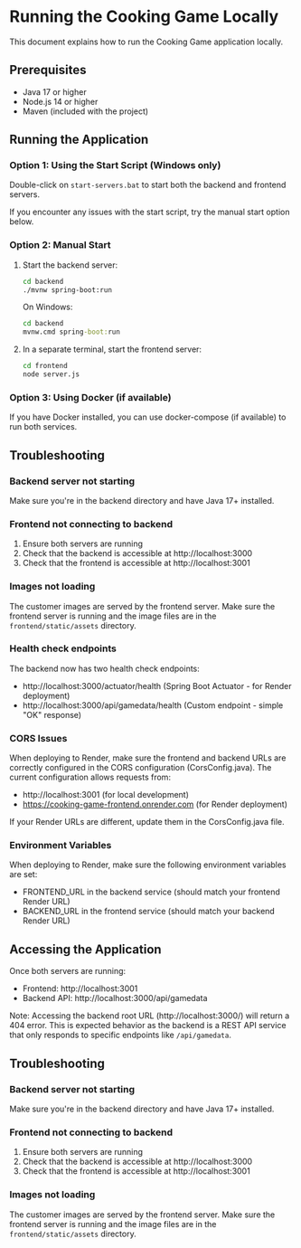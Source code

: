 # Running the Cooking Game Locally

This document explains how to run the Cooking Game application locally.

## Prerequisites

- Java 17 or higher
- Node.js 14 or higher
- Maven (included with the project)

## Running the Application

### Option 1: Using the Start Script (Windows only)

Double-click on `start-servers.bat` to start both the backend and frontend servers.

If you encounter any issues with the start script, try the manual start option below.

### Option 2: Manual Start

1. Start the backend server:
   ```bash
   cd backend
   ./mvnw spring-boot:run
   ```
   On Windows:
   ```cmd
   cd backend
   mvnw.cmd spring-boot:run
   ```

2. In a separate terminal, start the frontend server:
   ```bash
   cd frontend
   node server.js
   ```

### Option 3: Using Docker (if available)

If you have Docker installed, you can use docker-compose (if available) to run both services.

## Troubleshooting

### Backend server not starting

Make sure you're in the backend directory and have Java 17+ installed.

### Frontend not connecting to backend

1. Ensure both servers are running
2. Check that the backend is accessible at http://localhost:3000
3. Check that the frontend is accessible at http://localhost:3001

### Images not loading

The customer images are served by the frontend server. Make sure the frontend server is running and the image files are in the `frontend/static/assets` directory.

### Health check endpoints

The backend now has two health check endpoints:
- http://localhost:3000/actuator/health (Spring Boot Actuator - for Render deployment)
- http://localhost:3000/api/gamedata/health (Custom endpoint - simple "OK" response)

### CORS Issues

When deploying to Render, make sure the frontend and backend URLs are correctly configured in the CORS configuration (CorsConfig.java). The current configuration allows requests from:
- http://localhost:3001 (for local development)
- https://cooking-game-frontend.onrender.com (for Render deployment)

If your Render URLs are different, update them in the CorsConfig.java file.

### Environment Variables

When deploying to Render, make sure the following environment variables are set:
- FRONTEND_URL in the backend service (should match your frontend Render URL)
- BACKEND_URL in the frontend service (should match your backend Render URL)

## Accessing the Application

Once both servers are running:

- Frontend: http://localhost:3001
- Backend API: http://localhost:3000/api/gamedata

Note: Accessing the backend root URL (http://localhost:3000/) will return a 404 error. This is expected behavior as the backend is a REST API service that only responds to specific endpoints like `/api/gamedata`.

## Troubleshooting

### Backend server not starting

Make sure you're in the backend directory and have Java 17+ installed.

### Frontend not connecting to backend

1. Ensure both servers are running
2. Check that the backend is accessible at http://localhost:3000
3. Check that the frontend is accessible at http://localhost:3001

### Images not loading

The customer images are served by the frontend server. Make sure the frontend server is running and the image files are in the `frontend/static/assets` directory.